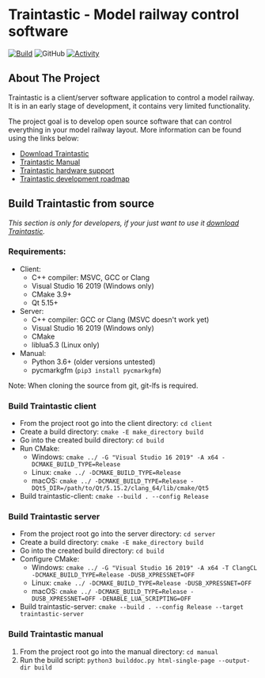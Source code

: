 # Traintastic - Model railway control software

[![Build](https://github.com/traintastic/traintastic/actions/workflows/build.yml/badge.svg)](https://github.com/traintastic/traintastic/actions/workflows/build.yml) ![GitHub](https://img.shields.io/github/license/traintastic/traintastic)
[![Activity](https://img.shields.io/github/commit-activity/m/badges/shields)](https://github.com/traintastic/traintastic/pulse)

## About The Project
Traintastic is a client/server software application to control a model railway. It is in an early stage of development, it contains very limited functionality.

The project goal is to develop open source software that can control everything in your model railway layout. More information can be found using the links below:

- [Download Traintastic](https://traintastic.org/download)
- [Traintastic Manual](https://traintastic.org/manual)
- [Traintastic hardware support](https://traintastic.org/supported-hardware)
- [Traintastic development roadmap](https://traintastic.org/roadmap)


## Build Traintastic from source

*This section is only for developers, if your just want to use it [download Traintastic](https://traintastic.org/download).* 


### Requirements:

- Client:
  - C++ compiler: MSVC, GCC or Clang
  - Visual Studio 16 2019 (Windows only)
  - CMake 3.9+
  - Qt 5.15+
- Server:
  - C++ compiler: GCC or Clang (MSVC doesn't work yet)
  - Visual Studio 16 2019 (Windows only)
  - CMake
  - liblua5.3 (Linux only)
- Manual:
  - Python 3.6+ (older versions untested)
  - pycmarkgfm (`pip3 install pycmarkgfm`)

Note: When cloning the source from git, git-lfs is required.


### Build Traintastic client

- From the project root go into the client directory: `cd client`
- Create a build directory: `cmake -E make_directory build`
- Go into the created build directory: `cd build`
- Run CMake:
  - Windows: `cmake ../ -G "Visual Studio 16 2019" -A x64 -DCMAKE_BUILD_TYPE=Release`
  - Linux: `cmake ../ -DCMAKE_BUILD_TYPE=Release`
  - macOS: `cmake ../ -DCMAKE_BUILD_TYPE=Release -DQt5_DIR=/path/to/Qt/5.15.2/clang_64/lib/cmake/Qt5`
- Build traintastic-client: `cmake --build . --config Release`


### Build Traintastic server

- From the project root go into the server directory: `cd server`
- Create a build directory: `cmake -E make_directory build`
- Go into the created build directory: `cd build`
- Configure CMake:
  - Windows: `cmake ../ -G "Visual Studio 16 2019" -A x64 -T ClangCL -DCMAKE_BUILD_TYPE=Release -DUSB_XPRESSNET=OFF`
  - Linux: `cmake ../ -DCMAKE_BUILD_TYPE=Release -DUSB_XPRESSNET=OFF`
  - macOS: `cmake ../ -DCMAKE_BUILD_TYPE=Release -DUSB_XPRESSNET=OFF -DENABLE_LUA_SCRIPTING=OFF`
- Build traintastic-server: `cmake --build . --config Release --target traintastic-server`


### Build Traintastic manual

1. From the project root go into the manual directory: `cd manual`
2. Run the build script: `python3 builddoc.py html-single-page --output-dir build`
